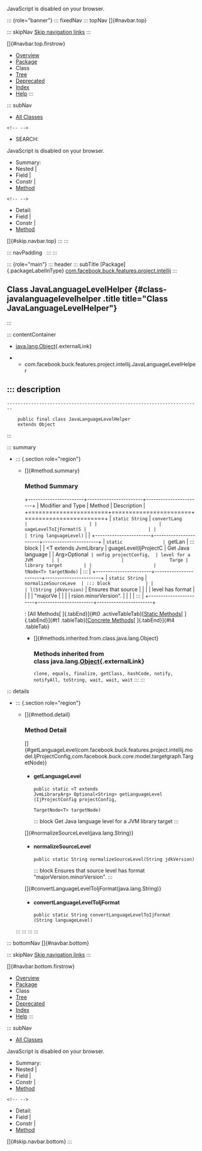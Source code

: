 <div>

JavaScript is disabled on your browser.

</div>

::: {role="banner"}
::: fixedNav
::: topNav
[]{#navbar.top}

::: skipNav
[Skip navigation links](#skip.navbar.top "Skip navigation links")
:::

[]{#navbar.top.firstrow}

-   [Overview](../../../../../../index.html)
-   [Package](package-summary.html)
-   Class
-   [Tree](package-tree.html)
-   [Deprecated](../../../../../../deprecated-list.html)
-   [Index](../../../../../../index-all.html)
-   [Help](../../../../../../help-doc.html)
:::

::: subNav
-   [All Classes](../../../../../../allclasses.html)

```{=html}
<!-- -->
```
-   SEARCH:

<div>

<div>

JavaScript is disabled on your browser.

</div>

</div>

<div>

-   Summary: 
-   Nested \| 
-   Field \| 
-   Constr \| 
-   [Method](#method.summary)

```{=html}
<!-- -->
```
-   Detail: 
-   Field \| 
-   Constr \| 
-   [Method](#method.detail)

</div>

[]{#skip.navbar.top}
:::
:::

::: navPadding
 
:::
:::

::: {role="main"}
::: header
::: subTitle
[Package]{.packageLabelInType} [com.facebook.buck.features.project.intellij](package-summary.html)
:::

## Class JavaLanguageLevelHelper {#class-javalanguagelevelhelper .title title="Class JavaLanguageLevelHelper"}
:::

::: contentContainer
-   [java.lang.Object](http://docs.oracle.com/javase/7/docs/api/java/lang/Object.html?is-external=true "class or interface in java.lang"){.externalLink}

-   -   com.facebook.buck.features.project.intellij.JavaLanguageLevelHelper

::: description
-   

    ------------------------------------------------------------------------

        public final class JavaLanguageLevelHelper
        extends Object
:::

::: summary
-   ::: {.section role="region"}
    -   []{#method.summary}

        ### Method Summary

        +-----------------------+-----------------------+-----------------------+
        | Modifier and Type     | Method                | Description           |
        +=======================+=======================+=======================+
        | `static String`       | `convertLang          |                       |
        |                       | uageLevelToIjFormat​(S |                       |
        |                       | tring languageLevel)` |                       |
        +-----------------------+-----------------------+-----------------------+
        | `static               | `getLan               | ::: block             |
        | <T extends JvmLibrary | guageLevel​(IjProjectC | Get Java language     |
        | Arg>Optional<String>` | onfig projectConfig,  | level for a JVM       |
        |                       |                 Targe | library target        |
        |                       | tNode<T> targetNode)` | :::                   |
        +-----------------------+-----------------------+-----------------------+
        | `static String`       | `normalizeSourceLeve  | ::: block             |
        |                       | l​(String jdkVersion)` | Ensures that source   |
        |                       |                       | level has format      |
        |                       |                       | \"majorVe             |
        |                       |                       | rsion.minorVersion\". |
        |                       |                       | :::                   |
        +-----------------------+-----------------------+-----------------------+

        : [All Methods[ ]{.tabEnd}]{#t0 .activeTableTab}[[Static
        Methods](javascript:show(1);)[ ]{.tabEnd}]{#t1
        .tableTab}[[Concrete
        Methods](javascript:show(8);)[ ]{.tabEnd}]{#t4 .tableTab}

        -   []{#methods.inherited.from.class.java.lang.Object}

            ### Methods inherited from class java.lang.[Object](http://docs.oracle.com/javase/7/docs/api/java/lang/Object.html?is-external=true "class or interface in java.lang"){.externalLink}

            `clone, equals, finalize, getClass, hashCode, notify, notifyAll, toString, wait, wait, wait`
    :::
:::

::: details
-   ::: {.section role="region"}
    -   []{#method.detail}

        ### Method Detail

        []{#getLanguageLevel(com.facebook.buck.features.project.intellij.model.IjProjectConfig,com.facebook.buck.core.model.targetgraph.TargetNode)}

        -   #### getLanguageLevel

            ``` methodSignature
            public static <T extends JvmLibraryArg> Optional<String> getLanguageLevel​(IjProjectConfig projectConfig,
                                                                                      TargetNode<T> targetNode)
            ```

            ::: block
            Get Java language level for a JVM library target
            :::

        []{#normalizeSourceLevel(java.lang.String)}

        -   #### normalizeSourceLevel

            ``` methodSignature
            public static String normalizeSourceLevel​(String jdkVersion)
            ```

            ::: block
            Ensures that source level has format
            \"majorVersion.minorVersion\".
            :::

        []{#convertLanguageLevelToIjFormat(java.lang.String)}

        -   #### convertLanguageLevelToIjFormat

            ``` methodSignature
            public static String convertLanguageLevelToIjFormat​(String languageLevel)
            ```
    :::
:::
:::
:::

::: bottomNav
[]{#navbar.bottom}

::: skipNav
[Skip navigation links](#skip.navbar.bottom "Skip navigation links")
:::

[]{#navbar.bottom.firstrow}

-   [Overview](../../../../../../index.html)
-   [Package](package-summary.html)
-   Class
-   [Tree](package-tree.html)
-   [Deprecated](../../../../../../deprecated-list.html)
-   [Index](../../../../../../index-all.html)
-   [Help](../../../../../../help-doc.html)
:::

::: subNav
-   [All Classes](../../../../../../allclasses.html)

<div>

<div>

JavaScript is disabled on your browser.

</div>

</div>

<div>

-   Summary: 
-   Nested \| 
-   Field \| 
-   Constr \| 
-   [Method](#method.summary)

```{=html}
<!-- -->
```
-   Detail: 
-   Field \| 
-   Constr \| 
-   [Method](#method.detail)

</div>

[]{#skip.navbar.bottom}
:::
